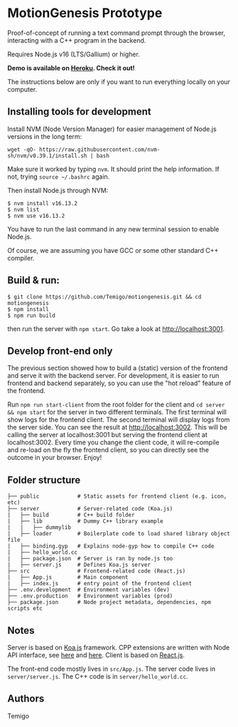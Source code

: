 # MotionGenesis Prototype
Proof-of-concept of running a text command prompt through the browser, interacting with a C++ program in the backend.

Requires Node.js v16 (LTS/Gallium) or higher.

**Demo is available on [Heroku](https://motiongenesis.herokuapp.com/). Check it out!**

The instructions below are only if you want to run everything locally on your computer.

## Installing tools for development
Install NVM (Node Version Manager) for easier management of Node.js versions in the long term:
```
wget -qO- https://raw.githubusercontent.com/nvm-sh/nvm/v0.39.1/install.sh | bash
```
Make sure it worked by typing `nvm`. It should print the help information. If not, trying `source ~/.bashrc` again.

Then install Node.js through NVM:
```
$ nvm install v16.13.2
$ nvm list
$ nvm use v16.13.2
```
You have to run the last command in any new terminal session to enable Node.js.

Of course, we are assuming you have GCC or some other standard C++ compiler.

## Build & run:
```
$ git clone https://github.com/Temigo/motiongenesis.git && cd motiongenesis
$ npm install
$ npm run build
```
then run the server with `npm start`. Go take a look at [http://localhost:3001](http://localhost:3001).

## Develop front-end only
The previous section showed how to build a (static) version of the frontend and serve it with the backend server.
For development, it is easier to run frontend and backend separately, so you can use the "hot reload" feature of
the frontend.

Run `npm run start-client` from the root folder for the client and `cd server && npm start` for the server
in two different terminals. The first terminal will show logs for the frontend client. The second terminal
will display logs from the server side.
You can see the result at [http://localhost:3002](http://localhost:3002). This will be calling the server
at localhost:3001 but serving the frontend client at localhost:3002. Every time you change the client code,
it will re-compile and re-load on the fly the frontend client, so you can directly see the outcome in your
browser. Enjoy!

## Folder structure
```
├── public            # Static assets for frontend client (e.g. icon, etc)
├── server            # Server-related code (Koa.js)
|   ├── build         # C++ build folder
|   ├── lib           # Dummy C++ library example
|   |   ├── dummylib
|   ├── loader        # Boilerplate code to load shared library object file
|   ├── binding.gyp   # Explains node-gyp how to compile C++ code
|   ├── hello_world.cc
|   ├── package.json  # Server is ran by node.js too
|   ├── server.js     # Defines Koa.js server
├── src               # Frontend-related code (React.js)
|   ├── App.js        # Main component
|   ├── index.js      # entry point of the frontend client
├── .env.development  # Environment variables (dev)
├── .env.production   # Environment variables (prod)
├── package.json      # Node project metadata, dependencies, npm scripts etc
```

## Notes
Server is based on [Koa.js](https://koajs.com/) framework. CPP extensions are written with Node API interface, see [here](https://github.com/nodejs/node-addon-api#api) and [here](https://nodejs.org/api/n-api.html). Client is based on [React.js](https://reactjs.org/).

The front-end code mostly lives in `src/App.js`. The server code lives in `server/server.js`. The C++ code is in `server/hello_world.cc`.

## Authors
Temigo

